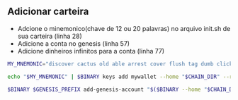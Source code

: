 ## Adicionar carteira

- Adcione o minemonico(chave de 12 ou 20 palavras) no arquivo init.sh de sua carteira (linha 28)
- Adicione a conta no genesis (linha 57)
- Adicione dinheiros infinitos para a conta (linha 77)

```sh
MY_MNEMONIC="discover cactus old able arrest cover flush tag dumb click video pyramid antique dinner puppy nothing update tip ordinary spider reject dove guard skull"

echo "$MY_MNEMONIC" | $BINARY keys add mywallet --home "$CHAIN_DIR" --recover --keyring-backend=test

$BINARY $GENESIS_PREFIX add-genesis-account "$($BINARY --home "$CHAIN_DIR" keys show mywallet --keyring-backend test -a --home "$CHAIN_DIR")" "100000000000000$STAKEDENOM,100000000000000$IBCATOMDENOM,100000000000000$IBCUSDCDENOM"  --home "$CHAIN_DIR"
```


